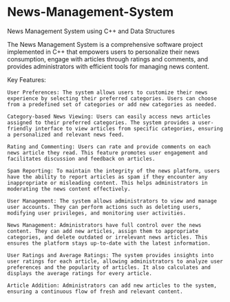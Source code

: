 # News-Management-System
News Management System using C++ and Data Structures


The News Management System is a comprehensive software project implemented in C++ that empowers users to personalize their news consumption, engage with articles through ratings and comments, and provides administrators with efficient tools for managing news content.

Key Features:

    User Preferences: The system allows users to customize their news experience by selecting their preferred categories. Users can choose from a predefined set of categories or add new categories as needed.

    Category-based News Viewing: Users can easily access news articles assigned to their preferred categories. The system provides a user-friendly interface to view articles from specific categories, ensuring a personalized and relevant news feed.

    Rating and Commenting: Users can rate and provide comments on each news article they read. This feature promotes user engagement and facilitates discussion and feedback on articles.

    Spam Reporting: To maintain the integrity of the news platform, users have the ability to report articles as spam if they encounter any inappropriate or misleading content. This helps administrators in moderating the news content effectively.

    User Management: The system allows administrators to view and manage user accounts. They can perform actions such as deleting users, modifying user privileges, and monitoring user activities.

    News Management: Administrators have full control over the news content. They can add new articles, assign them to appropriate categories, and delete outdated or irrelevant news articles. This ensures the platform stays up-to-date with the latest information.

    User Ratings and Average Ratings: The system provides insights into user ratings for each article, allowing administrators to analyze user preferences and the popularity of articles. It also calculates and displays the average ratings for every article.

    Article Addition: Administrators can add new articles to the system, ensuring a continuous flow of fresh and relevant content.
